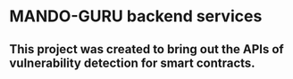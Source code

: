 # MANDO-GURU backend services

## This project was created to bring out the APIs of vulnerability detection for smart contracts.
